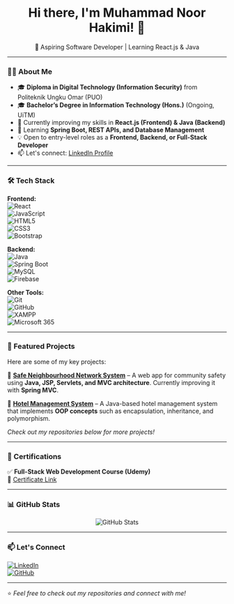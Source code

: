 <h1 align="center">Hi there, I'm Muhammad Noor Hakimi! 👋</h1>  
<p align="center">🚀 Aspiring Software Developer | Learning React.js & Java</p>  

---

### 👨‍💻 About Me  
- 🎓 **Diploma in Digital Technology (Information Security)** from Politeknik Ungku Omar (PUO)  
- 🎓 **Bachelor’s Degree in Information Technology (Hons.)** (Ongoing, UiTM)  
- 🔭 Currently improving my skills in **React.js (Frontend) & Java (Backend)**  
- 🌱 Learning **Spring Boot, REST APIs, and Database Management**  
- 💡 Open to entry-level roles as a **Frontend, Backend, or Full-Stack Developer**  
- 📫 Let's connect: [LinkedIn Profile](https://www.linkedin.com/in/hakimihalim21/)  

---

### 🛠 Tech Stack  
**Frontend:**  
![React](https://img.shields.io/badge/React-61DAFB?style=flat&logo=react&logoColor=white)  
![JavaScript](https://img.shields.io/badge/JavaScript-F7DF1E?style=flat&logo=javascript&logoColor=black)  
![HTML5](https://img.shields.io/badge/HTML5-E34F26?style=flat&logo=html5&logoColor=white)  
![CSS3](https://img.shields.io/badge/CSS3-1572B6?style=flat&logo=css3&logoColor=white)  
![Bootstrap](https://img.shields.io/badge/Bootstrap-7952B3?style=flat&logo=bootstrap&logoColor=white)  

**Backend:**  
![Java](https://img.shields.io/badge/Java-007396?style=flat&logo=java&logoColor=white)  
![Spring Boot](https://img.shields.io/badge/Spring%20Boot-6DB33F?style=flat&logo=spring-boot&logoColor=white)  
![MySQL](https://img.shields.io/badge/MySQL-4479A1?style=flat&logo=mysql&logoColor=white)  
![Firebase](https://img.shields.io/badge/Firebase-FFCA28?style=flat&logo=firebase&logoColor=black)  

**Other Tools:**  
![Git](https://img.shields.io/badge/Git-F05032?style=flat&logo=git&logoColor=white)  
![GitHub](https://img.shields.io/badge/GitHub-181717?style=flat&logo=github&logoColor=white)  
![XAMPP](https://img.shields.io/badge/XAMPP-FB7A24?style=flat&logo=xampp&logoColor=white)  
![Microsoft 365](https://img.shields.io/badge/Microsoft%20365-D83B01?style=flat&logo=microsoft&logoColor=white)  

---

### 🚀 Featured Projects  
Here are some of my key projects:  

🔹 **[Safe Neighbourhood Network System](https://github.com/heykeyme/neighbourhoodWatch)** – A web app for community safety using **Java, JSP, Servlets, and MVC architecture**. Currently improving it with **Spring MVC**.  

🔹 **[Hotel Management System](https://github.com/heykeyme/projectJavaOop)** – A Java-based hotel management system that implements **OOP concepts** such as encapsulation, inheritance, and polymorphism.  


_Check out my repositories below for more projects!_  

---

### 📜 Certifications  
✅ **Full-Stack Web Development Course (Udemy)**  
📜 [Certificate Link](https://www.udemy.com/certificate/UC-e42f730a-9e37-42f5-ad9d-c66ee0ea1abf/)  

---

### 📊 GitHub Stats  
<p align="center">
  <img src="https://github-readme-stats.vercel.app/api?username=heykeyme&show_icons=true&theme=tokyonight" alt="GitHub Stats">
</p>  

---

### 📫 Let's Connect  
[![LinkedIn](https://img.shields.io/badge/LinkedIn-0077B5?style=flat&logo=linkedin&logoColor=white)](https://www.linkedin.com/in/hakimihalim21/)  
[![GitHub](https://img.shields.io/badge/GitHub-181717?style=flat&logo=github&logoColor=white)](https://github.com/heykeyme)  

---

⭐️ _Feel free to check out my repositories and connect with me!_  
